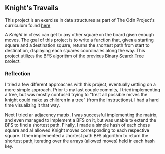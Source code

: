 ## Knight's Travails

This project is an exercise in data structures as part of The Odin Project's curriculum
found [here](https://www.theodinproject.com/courses/ruby-programming/lessons/data-structures-and-algorithms)

A _Knight_ in chess can get to any other square on the board given enough moves.
The goal of this project is to write a function that, given a starting square and a destination square, returns the shortest path from start to destination, displaying each squares coordinates along the way.
This project utilizes the BFS algorithm of the previous [Binary Search Tree project](https://github.com/Tenacious-Qi/binary_search_tree).

### Reflection

I tried a few different approaches with this project, eventually settling on a more simple approach. Prior to my last couple commits, I tried implementing a tree, but was mostly confused trying to "treat all possible moves the knight could make as children in a tree" (from the instructions). I had a hard time visualizing it that way. 

Next I tried an adjacency matrix. I was successful implementing the matrix, and even managed to implement a BFS on it, but was unable to extend the BFS to find a shortest path. Finally, I made a simple hash of each chess square and all allowed Knight moves corresponding to each respective square. I then implemented a shortest path BFS algorithm to return the shortest path, iterating over the arrays (allowed moves) held in each hash key. 
